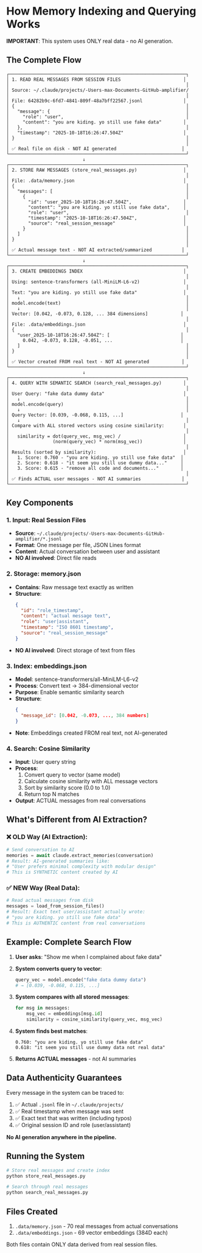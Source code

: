 # How Memory Indexing and Querying Works

**IMPORTANT**: This system uses ONLY real data - no AI generation.

## The Complete Flow

```
┌─────────────────────────────────────────────────────────────────┐
│ 1. READ REAL MESSAGES FROM SESSION FILES                       │
│                                                                 │
│ Source: ~/.claude/projects/-Users-max-Documents-GitHub-amplifier/
│                                                                 │
│ File: 64282b9c-6fd7-4841-809f-48a7bff22567.jsonl               │
│ {                                                               │
│   "message": {                                                  │
│     "role": "user",                                             │
│     "content": "you are kiding. yo still use fake data"        │
│   },                                                            │
│   "timestamp": "2025-10-18T16:26:47.504Z"                      │
│ }                                                               │
│                                                                 │
│ ✅ Real file on disk - NOT AI generated                        │
└─────────────────────────────────────────────────────────────────┘
                            ↓
┌─────────────────────────────────────────────────────────────────┐
│ 2. STORE RAW MESSAGES (store_real_messages.py)                 │
│                                                                 │
│ File: .data/memory.json                                        │
│ {                                                               │
│   "messages": [                                                 │
│     {                                                           │
│       "id": "user_2025-10-18T16:26:47.504Z",                   │
│       "content": "you are kiding. yo still use fake data",     │
│       "role": "user",                                           │
│       "timestamp": "2025-10-18T16:26:47.504Z",                 │
│       "source": "real_session_message"                         │
│     }                                                           │
│   ]                                                             │
│ }                                                               │
│                                                                 │
│ ✅ Actual message text - NOT AI extracted/summarized           │
└─────────────────────────────────────────────────────────────────┘
                            ↓
┌─────────────────────────────────────────────────────────────────┐
│ 3. CREATE EMBEDDINGS INDEX                                     │
│                                                                 │
│ Using: sentence-transformers (all-MiniLM-L6-v2)                │
│                                                                 │
│ Text: "you are kiding. yo still use fake data"                 │
│   ↓                                                             │
│ model.encode(text)                                              │
│   ↓                                                             │
│ Vector: [0.042, -0.073, 0.128, ... 384 dimensions]            │
│                                                                 │
│ File: .data/embeddings.json                                    │
│ {                                                               │
│   "user_2025-10-18T16:26:47.504Z": [                          │
│     0.042, -0.073, 0.128, -0.051, ...                         │
│   ]                                                             │
│ }                                                               │
│                                                                 │
│ ✅ Vector created FROM real text - NOT AI generated            │
└─────────────────────────────────────────────────────────────────┘
                            ↓
┌─────────────────────────────────────────────────────────────────┐
│ 4. QUERY WITH SEMANTIC SEARCH (search_real_messages.py)        │
│                                                                 │
│ User Query: "fake data dummy data"                             │
│   ↓                                                             │
│ model.encode(query)                                             │
│   ↓                                                             │
│ Query Vector: [0.039, -0.068, 0.115, ...]                     │
│   ↓                                                             │
│ Compare with ALL stored vectors using cosine similarity:       │
│                                                                 │
│   similarity = dot(query_vec, msg_vec) /                       │
│                (norm(query_vec) * norm(msg_vec))               │
│                                                                 │
│ Results (sorted by similarity):                                │
│   1. Score: 0.760 - "you are kiding. yo still use fake data"  │
│   2. Score: 0.618 - "it seem you still use dummy data..."     │
│   3. Score: 0.615 - "remove all code and documents..."        │
│                                                                 │
│ ✅ Finds ACTUAL user messages - NOT AI summaries               │
└─────────────────────────────────────────────────────────────────┘
```

## Key Components

### 1. Input: Real Session Files
- **Source**: `~/.claude/projects/-Users-max-Documents-GitHub-amplifier/*.jsonl`
- **Format**: One message per file, JSON Lines format
- **Content**: Actual conversation between user and assistant
- **NO AI involved**: Direct file reads

### 2. Storage: memory.json
- **Contains**: Raw message text exactly as written
- **Structure**:
  ```json
  {
    "id": "role_timestamp",
    "content": "actual message text",
    "role": "user|assistant",
    "timestamp": "ISO 8601 timestamp",
    "source": "real_session_message"
  }
  ```
- **NO AI involved**: Direct storage of text from files

### 3. Index: embeddings.json
- **Model**: sentence-transformers/all-MiniLM-L6-v2
- **Process**: Convert text → 384-dimensional vector
- **Purpose**: Enable semantic similarity search
- **Structure**:
  ```json
  {
    "message_id": [0.042, -0.073, ..., 384 numbers]
  }
  ```
- **Note**: Embeddings created FROM real text, not AI-generated

### 4. Search: Cosine Similarity
- **Input**: User query string
- **Process**:
  1. Convert query to vector (same model)
  2. Calculate cosine similarity with ALL message vectors
  3. Sort by similarity score (0.0 to 1.0)
  4. Return top N matches
- **Output**: ACTUAL messages from real conversations

## What's Different from AI Extraction?

### ❌ OLD Way (AI Extraction):
```python
# Send conversation to AI
memories = await claude.extract_memories(conversation)
# Result: AI-generated summaries like:
# "User prefers minimal complexity with modular design"
# This is SYNTHETIC content created by AI
```

### ✅ NEW Way (Real Data):
```python
# Read actual messages from disk
messages = load_from_session_files()
# Result: Exact text user/assistant actually wrote:
# "you are kiding. yo still use fake data"
# This is AUTHENTIC content from real conversations
```

## Example: Complete Search Flow

1. **User asks**: "Show me when I complained about fake data"

2. **System converts query to vector**:
   ```python
   query_vec = model.encode("fake data dummy data")
   # → [0.039, -0.068, 0.115, ...]
   ```

3. **System compares with all stored messages**:
   ```python
   for msg in messages:
       msg_vec = embeddings[msg.id]
       similarity = cosine_similarity(query_vec, msg_vec)
   ```

4. **System finds best matches**:
   ```
   0.760: "you are kiding. yo still use fake data"
   0.618: "it seem you still use dummy data not real data"
   ```

5. **Returns ACTUAL messages** - not AI summaries

## Data Authenticity Guarantees

Every message in the system can be traced to:
1. ✅ Actual `.jsonl` file in `~/.claude/projects/`
2. ✅ Real timestamp when message was sent
3. ✅ Exact text that was written (including typos)
4. ✅ Original session ID and role (user/assistant)

**No AI generation anywhere in the pipeline.**

## Running the System

```bash
# Store real messages and create index
python store_real_messages.py

# Search through real messages
python search_real_messages.py
```

## Files Created

1. `.data/memory.json` - 70 real messages from actual conversations
2. `.data/embeddings.json` - 69 vector embeddings (384D each)

Both files contain ONLY data derived from real session files.
